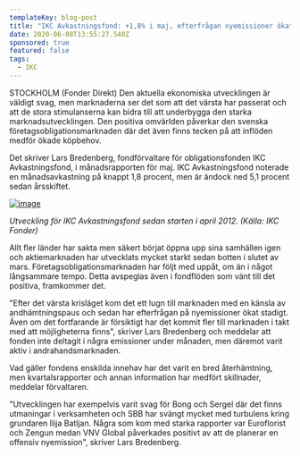 ```yaml
---
templateKey: blog-post
title: "IKC Avkastningsfond: +1,8% i maj, efterfrågan nyemissioner ökat"
date: 2020-06-08T13:55:27.540Z
sponsored: true
featured: false
tags:
  - IKC
---
```

STOCKHOLM (Fonder Direkt) Den aktuella ekonomiska utvecklingen är väldigt svag, men marknaderna ser det som att det värsta har passerat och att de stora stimulanserna kan bidra till att underbygga den starka marknadsutvecklingen. Den positiva omvärlden påverkar den svenska företagsobligationsmarknaden där det även finns tecken på att inflöden medför ökade köpbehov.

Det skriver Lars Bredenberg, fondförvaltare för obligationsfonden IKC Avkastningsfond, i månadsrapporten för maj. IKC Avkastningsfond noterade en månadsavkastning på knappt 1,8 procent, men är ändock ned 5,1 procent sedan årsskiftet.

[![image](https://i.direkt.se/200608/585460401.png)](https://i.direkt.se/200608/585460401.png)

*Utveckling för IKC Avkastningsfond sedan starten i april 2012. (Källa: IKC Fonder)*

Allt fler länder har sakta men säkert börjat öppna upp sina samhällen igen och aktiemarknaden har utvecklats mycket starkt sedan botten i slutet av mars. Företagsobligationsmarknaden har följt med uppåt, om än i något långsammare tempo. Detta avspeglas även i fondflöden som vänt till det positiva, framkommer det.

"Efter det värsta krisläget kom det ett lugn till marknaden med en känsla av andhämtningspaus och sedan har efterfrågan på nyemissioner ökat stadigt. Även om det fortfarande är försiktigt har det kommit fler till marknaden i takt med att möjligheterna finns", skriver Lars Bredenberg och meddelar att fonden inte deltagit i några emissioner under månaden, men däremot varit aktiv i andrahandsmarknaden.

Vad gäller fondens enskilda innehav har det varit en bred återhämtning, men kvartalsrapporter och annan information har medfört skillnader, meddelar förvaltaren.

"Utvecklingen har exempelvis varit svag för Bong och Sergel där det finns utmaningar i verksamheten och SBB har svängt mycket med turbulens kring grundaren Ilija Batljan. Några som kom med starka rapporter var Euroflorist och Zengun medan VNV Global påverkades positivt av att de planerar en offensiv nyemission", skriver Lars Bredenberg.